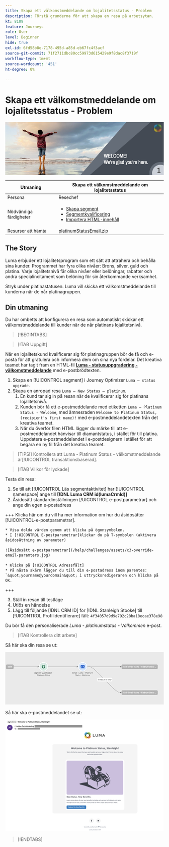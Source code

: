 ```yaml
---
title: Skapa ett välkomstmeddelande om lojalitetsstatus - Problem
description: Förstå grunderna för att skapa en resa på arbetsytan.
kt: 8109
feature: Journeys
role: User
level: Beginner
hide: true
exl-id: 6fd58b8e-7178-495d-a85d-eb67fc4f3acf
source-git-commit: 71f2711dbc80cc59973d615429e9f8dac8f3719f
workflow-type: tm+mt
source-wordcount: '451'
ht-degree: 0%

---
```


# Skapa ett välkomstmeddelande om lojalitetsstatus - Problem

![Förmånsstatus, välkomstmeddelande - Challenge Banner](/help/challenges/assets/email-assets/luma-transactional-onboarding-1.png)

| Utmaning | Skapa ett välkomstmeddelande om lojalitetsstatus |
|---|---|
| Persona | Resechef |
| Nödvändiga färdigheter | <ul><li>[Skapa segment](https://experienceleague.adobe.com/docs/journey-optimizer-learn/tutorials/profiles-segments-subscriptions/create-segments.html)</li> <li>[Segmentkvalificering](https://experienceleague.adobe.com/docs/journey-optimizer-learn/tutorials/create-journeys/use-case-read-segment-qualification.html)</li><li>[Importera HTML-innehåll](https://experienceleague.adobe.com/docs/journey-optimizer-learn/tutorials/create-messages/create-emails/import-and-author-html-email-content.html)</li></ul> |
| Resurser att hämta | [platinumStatusEmail.zip](/help/challenges/assets/email-assets/platinumStatusEmail.zip) |

## The Story

Luma erbjuder ett lojalitetsprogram som ett sätt att attrahera och behålla sina kunder. Programmet har fyra olika nivåer: Brons, silver, guld och platina. Varje lojalitetsnivå får olika nivåer eller belöningar, rabatter och andra specialincitament som belöning för sin återkommande verksamhet.

Stryk under platinastatusen. Luma vill skicka ett välkomstmeddelande till kunderna när de når platinagruppen.

## Din utmaning

Du har ombetts att konfigurera en resa som automatiskt skickar ett välkomstmeddelande till kunder när de når platinans lojalitetsnivå.

>[!BEGINTABS]

>[!TAB Uppgift]

När en lojalitetskund kvalificerar sig för platinagruppen bör de få och e-posta för att gratulera och informera dem om sina nya fördelar. Det kreativa teamet har tagit fram en HTML-fil **[Luma - statusuppgradering - välkomstmeddelande](/help/challenges/assets/email-assets/StatusUpgradeEmail.zip)** med e-postbrödtexten.

1. Skapa en [!UICONTROL segment] i Journey Optimizer `Luma – status upgrade`.
2. Skapa en anropad resa `Luma – New Status – platinum`.
   1. En kund tar sig in på resan när de kvalificerar sig för platinans lojalitetsnivå.
   2. Kunden bör få ett e-postmeddelande med etiketten `Luma – Platinum Status - Welcome`, med ämnesraden `Welcome to Platinum Status, (recipient's first name)!` med e-postmeddelandetexten från det kreativa teamet.
   3. När du överför filen HTML lägger du märke till att e-postmeddelandet hänvisar till diamantstatus, i stället för till platina. Uppdatera e-postmeddelandet i e-postdesignern i stället för att begära en ny fil från det kreativa teamet.

>[TIPS!]
> Kontrollera att Luma - Platinum Status - välkomstmeddelande är[!UICONTROL transaktionsbaserad].


>[!TAB Villkor för lyckade]

Testa din resa:

1. Se till att [!UICONTROL Läs segmentaktivitet] har [!UICONTROL namespace] ange till **[!DNL Luma CRM id(lumaCrmId)]**
2. Åsidosätt standardinställningen [!UICONTROL e-postparametrar] och ange din egen e-postadress

+++ Klicka här om du vill ha mer information om hur du åsidosätter [!UICONTROL-e-postparametrar].

    * Visa dolda värden genom att klicka på ögonsymbolen.
    * I [!UICONTROL E-postparametrar]klickar du på T-symbolen (aktivera åsidosättning av parameter)
    
    ![Åsidosätt e-postparametrar](/help/challenges/assets/c3-override-email-paramters.jpg)
    
    * Klicka på [!UICONTROL Adressfält]
    * På nästa skärm lägger du till din e-postadress inom parentes: `&quot;yourname@yourdomain&quot; i uttrycksredigeraren och klicka på OK.
+++

3. Ställ in resan till testläge
4. Utlös en händelse
5. Lägg till följande [!DNL CRM ID] for [!DNL Stanleigh Stooke] till [!UICONTROL Profilidentifierare] fält: `4f34057d9d9e792c28ba18ecae378e98`

Du bör få den personaliserade *Luma - platinumstatus - Välkommen* e-post.

>[!TAB Kontrollera ditt arbete]

Så här ska din resa se ut:

![platinum-status-upgrade-travel](/help/challenges/assets/journey-luma-status-upgrade.png)


Så här ska e-postmeddelandet se ut:

![Luma - statusuppgradering - välkomstmeddelande](/help/challenges/assets/status-upgrade-welcome-email.png)

>[!ENDTABS]
